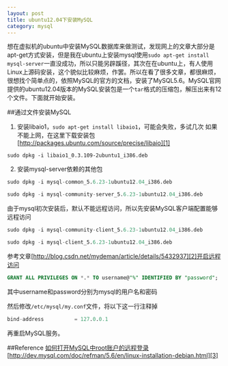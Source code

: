 ```yaml
---
layout: post
title: ubuntu12.04下安装MySQL
category: mysql
---
```

想在虚拟机的ubuntu中安装MySQL数据库来做测试，发现网上的文章大部分是apt-get方式安装，但是我在ubuntu上安装mysql使用`sudo apt-get install mysql-server`一直没成功，所以只能另辟蹊径，其次在在ubuntu上，有人使用Linux上源码安装，这个貌似比较麻烦，作罢。所以在看了很多文章，都很麻烦，很想找个简单点的，依照MySQL的官方的文档，安装了MySQL5.6。MySQL官网提供的ubuntu12.04版本的MySQL安装包是一个`tar`格式的压缩包，解压出来有12个文件。下面就开始安装。

##通过文件安装MySQL
1.  安装libaio1，`sudo apt-get install libaio1`，可能会失败，多试几次
如果不能上网，在这里下载安装包[http://packages.ubuntu.com/source/precise/libaio][1]

`sudo dpkg -i libaio1_0.3.109-2ubuntu1_i386.deb`

2. 安装mysql-server依赖的其他包

```sql
sudo dpkg -i mysql-common_5.6.23-1ubuntu12.04_i386.deb

sudo dpkg -i mysql-community-server_5.6.23-1ubuntu12.04_i386.deb

```

由于mysql初次安装后，默认不能远程访问，所以先安装MySQL客户端配置能够远程访问

```sql
sudo dpkg -i mysql-community-client_5.6.23-1ubuntu12.04_i386.deb

sudo dpkg -i mysql-client_5.6.23-1ubuntu12.04_i386.deb
```

参考文章[http://blog.csdn.net/mydeman/article/details/5432937][2]开启远程访问

```sql
GRANT ALL PRIVILEGES ON *.* TO username@"%" IDENTIFIED BY "password";

```
其中username和password分别为mysql的用户名和密码

然后修改`/etc/mysql/my.conf`文件，将以下这一行注释掉

```sql
bind-address          = 127.0.0.1  
```

再重启MySQL服务。


##Reference
[如何打开MySQL中root账户的远程登录][2]
[http://dev.mysql.com/doc/refman/5.6/en/linux-installation-debian.html][3]


[1]: http://packages.ubuntu.com/source/precise/libaio
[2]: http://blog.csdn.net/mydeman/article/details/5432937
